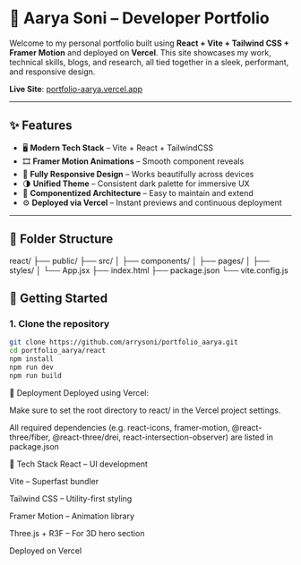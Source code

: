 # 🧠 Aarya Soni – Developer Portfolio

Welcome to my personal portfolio built using **React + Vite + Tailwind CSS + Framer Motion** and deployed on **Vercel**. This site showcases my work, technical skills, blogs, and research, all tied together in a sleek, performant, and responsive design.

**Live Site**: [portfolio-aarya.vercel.app](https://portfolio-aarya-git-main-aarya-sonis-projects.vercel.app)

---

## ✨ Features

- 🖥️ **Modern Tech Stack** – Vite + React + TailwindCSS
- 🎞️ **Framer Motion Animations** – Smooth component reveals
- 🎨 **Fully Responsive Design** – Works beautifully across devices
- 🌗 **Unified Theme** – Consistent dark palette for immersive UX
- 🧱 **Componentized Architecture** – Easy to maintain and extend
- ⚙️ **Deployed via Vercel** – Instant previews and continuous deployment

---

## 📁 Folder Structure

react/
├── public/
├── src/
│ ├── components/
│ ├── pages/
│ ├── styles/
│ └── App.jsx
├── index.html
├── package.json
└── vite.config.js

## 🚀 Getting Started

### 1. Clone the repository
```bash
git clone https://github.com/arrysoni/portfolio_aarya.git
cd portfolio_aarya/react
npm install
npm run dev
npm run build
```

🧾 Deployment
Deployed using Vercel:

Make sure to set the root directory to react/ in the Vercel project settings.

All required dependencies (e.g. react-icons, framer-motion, @react-three/fiber, @react-three/drei, react-intersection-observer) are listed in package.json

📌 Tech Stack
React – UI development

Vite – Superfast bundler

Tailwind CSS – Utility-first styling

Framer Motion – Animation library

Three.js + R3F – For 3D hero section

Deployed on Vercel




